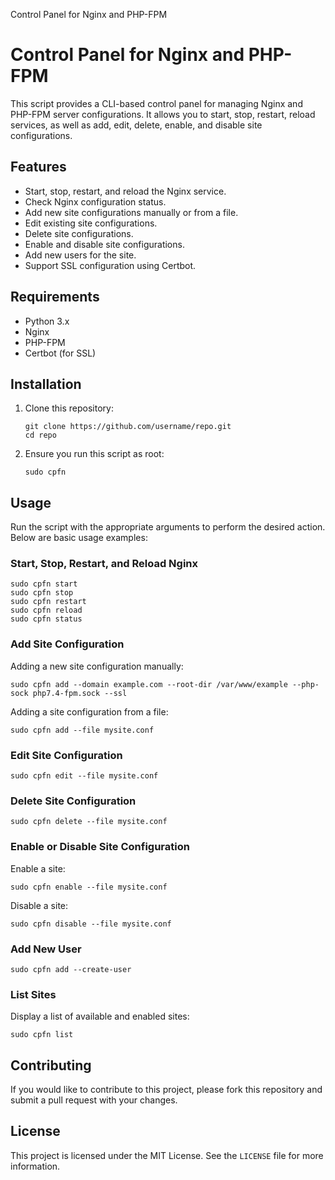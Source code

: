   Control Panel for Nginx and PHP-FPM

Control Panel for Nginx and PHP-FPM
===================================

This script provides a CLI-based control panel for managing Nginx and PHP-FPM server configurations. It allows you to start, stop, restart, reload services, as well as add, edit, delete, enable, and disable site configurations.

Features
--------

*   Start, stop, restart, and reload the Nginx service.
*   Check Nginx configuration status.
*   Add new site configurations manually or from a file.
*   Edit existing site configurations.
*   Delete site configurations.
*   Enable and disable site configurations.
*   Add new users for the site.
*   Support SSL configuration using Certbot.

Requirements
------------

*   Python 3.x
*   Nginx
*   PHP-FPM
*   Certbot (for SSL)

Installation
------------

1.  Clone this repository:
    
        git clone https://github.com/username/repo.git
        cd repo
    
2.  Ensure you run this script as root:
    
        sudo cpfn
    

Usage
-----

Run the script with the appropriate arguments to perform the desired action. Below are basic usage examples:

### Start, Stop, Restart, and Reload Nginx

    sudo cpfn start
    sudo cpfn stop
    sudo cpfn restart
    sudo cpfn reload
    sudo cpfn status

### Add Site Configuration

Adding a new site configuration manually:

    sudo cpfn add --domain example.com --root-dir /var/www/example --php-sock php7.4-fpm.sock --ssl

Adding a site configuration from a file:

    sudo cpfn add --file mysite.conf

### Edit Site Configuration

    sudo cpfn edit --file mysite.conf

### Delete Site Configuration

    sudo cpfn delete --file mysite.conf

### Enable or Disable Site Configuration

Enable a site:

    sudo cpfn enable --file mysite.conf

Disable a site:

    sudo cpfn disable --file mysite.conf

### Add New User

    sudo cpfn add --create-user

### List Sites

Display a list of available and enabled sites:

    sudo cpfn list

Contributing
------------

If you would like to contribute to this project, please fork this repository and submit a pull request with your changes.

License
-------

This project is licensed under the MIT License. See the `LICENSE` file for more information.
